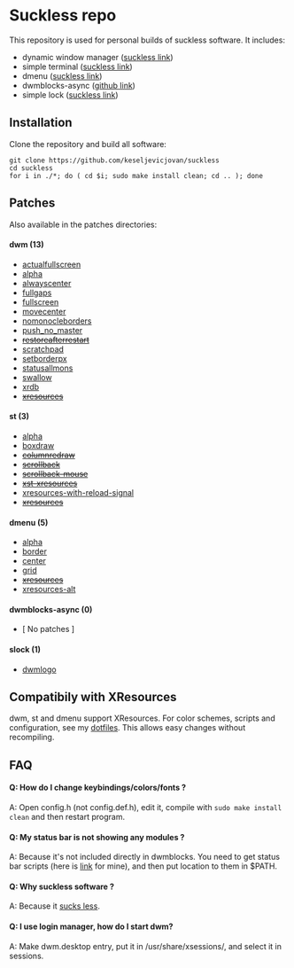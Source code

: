 # Suckless repo

This repository is used for personal builds of suckless software. It includes:

- dynamic window manager ([suckless link](https://dwm.suckless.org)) 
- simple terminal ([suckless link](https://st.suckless.org))
- dmenu ([suckless link](https://tools.suckless.org/dmenu))
- dwmblocks-async ([github link](https://github.com/UtkarshVerma/dwmblocks-async))
- simple lock ([suckless link](https://tools.suckless.org/slock))

## Installation

Clone the repository and build all software:

```
git clone https://github.com/keseljevicjovan/suckless
cd suckless
for i in ./*; do ( cd $i; sudo make install clean; cd .. ); done
```

## Patches

Also available in the patches directories:

#### dwm (13)
 - [actualfullscreen](https://dwm.suckless.org/patches/actualfullscreen/) 
 - [alpha](https://dwm.suckless.org/patches/alpha/)
 - [alwayscenter](https://dwm.suckless.org/patches/alwayscenter/)
 - [fullgaps](https://dwm.suckless.org/patches/fullgaps/)
 - [fullscreen](https://dwm.suckless.org/patches/fullscreen/)
 - [movecenter](https://dwm.suckless.org/patches/movecenter/)
 - [nomonocleborders](https://github.com/keseljevicjovan/suckless/blob/main/dwm/patches/dwm-nomonocleborders-6.5.diff)
 - [push_no_master](https://dwm.suckless.org/patches/push/)
 - ~~[restoreafterrestart](https://dwm.suckless.org/patches/restoreafterrestart/)~~
 - [scratchpad](https://dwm.suckless.org/patches/scratchpad/)
 - [setborderpx](https://dwm.suckless.org/patches/setborderpx/)
 - [statusallmons](https://dwm.suckless.org/patches/statusallmons/)
 - [swallow](https://dwm.suckless.org/patches/swallow/)
 - [xrdb](https://dwm.suckless.org/patches/xrdb/)
 - ~~[xresources](https://dwm.suckless.org/patches/xresources/)~~

#### st (3)
 - [alpha](https://st.suckless.org/patches/alpha)
 - [boxdraw](https://st.suckless.org/patches/boxdraw)
 - ~~[columnredraw](https://github.com/abhaysp95/st_custom/blob/master/patches/st-columnredraw-20210722-e40efda.diff)~~
 - ~~[scrollback](https://st.suckless.org/patches/scrollback)~~
 - ~~[scrollback-mouse](https://st.suckless.org/patches/scrollback)~~
 - ~~[xst-xresources](https://github.com/gavales/st/blob/master/diffs/xst-xresources-20200626.diff)~~
 - [xresources-with-reload-signal](https://st.suckless.org/patches/xresources-with-reload-signal)
 - ~~[xresources](https://st.suckless.org/patches/xresources)~~

#### dmenu (5)
 - [alpha](https://tools.suckless.org/dmenu/patches/alpha)
 - [border](https://tools.suckless.org/dmenu/patches/border)
 - [center](https://tools.suckless.org/dmenu/patches/center)
 - [grid](https://tools.suckless.org/dmenu/patches/grid)
 - ~~[xresources](https://tools.suckless.org/dmenu/patches/xresources)~~
 - [xresources-alt](https://tools.suckless.org/dmenu/patches/xresources-alt)

#### dwmblocks-async (0)
  - [ No patches ]

#### slock (1)
 - [dwmlogo](https://tools.suckless.org/slock/patches/dwmlogo)


## Compatibily with XResources

dwm, st and dmenu support XResources. For color schemes, scripts and configuration, see my [dotfiles](https://github.com/keseljevicjovan/dotfiles). This allows easy changes without recompiling.

## FAQ

#### Q: How do I change keybindings/colors/fonts ?
A: Open config.h (not config.def.h), edit it, compile with ```sudo make install clean``` and then restart program. 

#### Q: My status bar is not showing any modules ?
A: Because it's not included directly in dwmblocks. You need to get status bar scripts (here is [link](https://github.com/keseljevicjovan/dotfiles/tree/main/.local/bin/statusbar) for mine), and then put location to them in $PATH.

#### Q: Why suckless software ?
A: Because it [sucks less](https://suckless.org/philosophy/).

#### Q: I use login manager, how do I start dwm?
A: Make dwm.desktop entry, put it in /usr/share/xsessions/, and select it in sessions.
